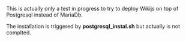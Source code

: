 This is actually only a test in progress to try to deploy Wikijs on top of Postgresql instead of MariaDb.

The installation is triggered by **postgresql_instal.sh** but actually is not complted.
